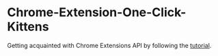 # Chrome-Extension-One-Click-Kittens
Getting acquainted with Chrome Extensions API by following the [tutorial](https://developer.chrome.com/extensions/getstarted).
